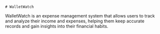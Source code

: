                                                                            # WalletWatch
        
WalletWatch is an expense management system that allows users to track and analyze their income and expenses, helping them keep accurate records and gain insights into their financial habits. 
